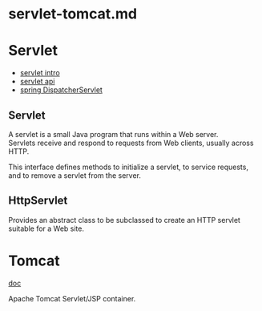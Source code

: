 # servlet-tomcat.md

# Servlet

- [servlet intro](https://www.baeldung.com/intro-to-servlets)
- [servlet api](https://jakarta.ee/specifications/platform/9/apidocs/jakarta/servlet/servlet)
- [spring DispatcherServlet](https://docs.spring.io/spring-framework/docs/current/javadoc-api/org/springframework/web/servlet/DispatcherServlet.html)


## Servlet

A servlet is a small Java program that runs within a Web server.  
Servlets receive and respond to requests from Web clients, usually across HTTP.

This interface defines methods to initialize a servlet, to service requests, and to remove a servlet from the server.

## HttpServlet

Provides an abstract class to be subclassed to create an HTTP servlet suitable for a Web site.

# Tomcat 

[doc](https://tomcat.apache.org/tomcat-9.0-doc/index.html)

Apache Tomcat Servlet/JSP container. 



